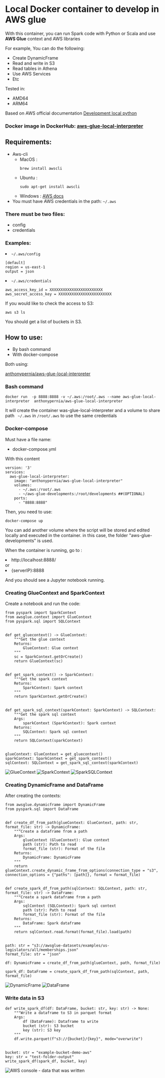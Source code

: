 <div>
<div><h1>Local Docker container to develop in AWS glue</h1>

<p>With this container, you can run Spark code with Python or Scala and use <b>AWS Glue</b> context and AWS libraries</p>
<p>For example, You can do the following:</p>
<ul>
<li>Create DynamicFrame</li>
<li>Read and write in S3</li>
<li>Read tables in Athena</li>
<li>Use AWS Services</li>
<li>Etc</li>
</ul>
</div>
<div>
<p>Tested in:</p>
<ul>
<li>AMD64</li>
<li>ARM64</li>
</ul>
<p>Based on AWS official documentation <a href="https://docs.aws.amazon.com/glue/latest/dg/aws-glue-programming-etl-libraries.html#develop-local-python" rel="noreferrer"  target="_blank">Development local python</a></p>
</div>
<div>
<h3>Docker image in DockerHub:
<a href="https://hub.docker.com/r/anthonypernia/aws-glue-local-interpreter" rel="noreferrer"  target="_blank">aws-glue-local-interpreter</a></h3>
</div>
<div>
<h2>Requirements:</h2>
<ul>
<li>Aws-cli
  <ul>
  <li>MacOS : <pre><code>brew install awscli</code></pre></li>
  <li>Ubuntu : <pre><code>sudo apt-get install awscli</code></pre></li>
  <li>Windows : <a href="https://docs.aws.amazon.com/es_es/cli/latest/userguide/install-cliv2-windows.html" rel="noreferrer"  target="_blank">AWS docs</a></li>
  </ul>
  </li>
<li>You must have AWS credentials in the path: <code>~/.aws</code> </li>
</ul>

<h3>There must be two files:</h3>
<ul>
<li>config</li>
<li>credentials</li>
</ul>

<h3>Examples:</h3>

<li><code>~/.aws/config</code></li>
<pre><code>[default]
region = us-east-1
output = json
</code></pre>

<li><code>~/.aws/credentials</code></li>
<pre><code>aws_access_key_id = XXXXXXXXXXXXXXXXXXXXXXXX
aws_secret_access_key = XXXXXXXXXXXXXXXXXXXXXXXX
</code></pre>
<p>If you would like to check the access to S3:</p>
<pre><code>aws s3 ls
</code></pre>
<p>You should get a list of buckets in S3.</>
</div>
<div>
<h2>How to use:</h2>
<ul>
<li>By bash command</li>
<li>With  docker-compose</li>
</ul>

<p>Both using:<p> 
<a href="https://hub.docker.com/r/anthonypernia/aws-glue-local-interpreter" rel="noreferrer"  target="_blank">anthonypernia/aws-glue-local-interpreter</a>

</div>
<div>
<h3>Bash command</h3>
<pre><code>docker run  -p 8888:8888 -v ~/.aws:/root/.aws --name aws-glue-local-interpreter  anthonypernia/aws-glue-local-interpreter
</code></pre>

<p>It will create the container was-glue-local-interpreter and a volume to share path <code> ~/.aws</code> in <code>/root/.aws</code> to use the same credentials</p>
</div>
<div>
<h3>Docker-compose</h3>

<p>Must have a file name:</p>
<ul><li>docker-compose.yml</li></ul>

<p>With this content</p>
<pre><code>version: '3'
services:
  aws-glue-local-interpreter:
    image: "anthonypernia/aws-glue-local-interpreter"
    volumes:
      - ~/.aws:/root/.aws
      - ~/aws-glue-developments:/root/developments ##(OPTIONAL)
    ports:
      - "8888:8888"
</code></pre>
<p>Then, you need to use:</p>
<pre><code>docker-compose up
</code></pre>

<p>You can add another volume where the script will be stored and edited locally and executed in the container. in this case, the folder "aws-glue-developments" is used.</p>

<p>When the container is running, go to :</p>
<li>http://localhost:8888/</li>
or
<li>{serverIP}:8888</li>
</p>
<p>And you should see a Jupyter notebook running.</p>
</div>
<div>
<h3>Creating GlueContext and SparkContext</h3>
<p>Create a notebook and run the code:</p>
<pre><code>from pyspark import SparkContext
from awsglue.context import GlueContext
from pyspark.sql import SQLContext
</code>
<code>
def get_gluecontext() -> GlueContext:
    """Get the glue context
    Returns:
        GlueContext: Glue context
    """    
    sc = SparkContext.getOrCreate()
    return GlueContext(sc)
</code>
<code>
def get_spark_context() -> SparkContext:
    """Get the spark context
    Returns:
        SparkContext: Spark context
    """    
    return SparkContext.getOrCreate()
</code>
<code>
def get_spark_sql_context(sparkContext: SparkContext) -> SQLContext:
    """Get the spark sql context
    Args:
        sparkContext (SparkContext): Spark context
    Returns:
        SQLContext: Spark sql context
    """    
    return SQLContext(sparkContext)
</code>
<code>
glueContext: GlueContext = get_gluecontext()
sparkContext: SparkContext = get_spark_context()
sqlContext: SQLContext = get_spark_sql_context(sparkContext)
</code></pre>
<img src="https://github.com/anthonypernia/aws-glue-local-interpreter/blob/main/assets/gluecontext.png?raw=true" alt="GlueContext">
<img src="https://github.com/anthonypernia/aws-glue-local-interpreter/blob/main/assets/sparkcontext.png?raw=true" alt="SparkContext">
<img src="https://github.com/anthonypernia/aws-glue-local-interpreter/blob/main/assets/sparksqlcontext.png?raw=true" alt="SparkSQLContext">
<h3>Creating DynamicFrame and DataFrame</h3>
<p>After creating the contexts:</p>
<pre><code>from awsglue.dynamicframe import DynamicFrame
from pyspark.sql import DataFrame
</code>
<code>
def create_df_from_path(glueContext: GlueContext, path: str, format_file: str) -> DynamicFrame:
    """Create a dataframe from a path
    Args:
        glueContext (GlueContext): Glue context
        path (str): Path to read
        format_file (str): Format of the file
    Returns:
        DynamicFrame: DynamicFrame
    """    
    return glueContext.create_dynamic_frame_from_options(connection_type = "s3", connection_options = {"paths": [path]}, format = format_file)
</code>
<code>
def create_spark_df_from_path(sqlContext: SQLContext, path: str, format_file: str) -> DataFrame:
    """Create a spark dataframe from a path
    Args:
        sqlContext (SQLContext): Spark sql context
        path (str): Path to read
        format_file (str): Format of the file
    Returns:
        DataFrame: Spark dataframe
    """    
    return sqlContext.read.format(format_file).load(path)
</code>
<code>
path: str = "s3://awsglue-datasets/examples/us-legislators/all/memberships.json"
format_file: str = "json"
</code><code>
df: DynamicFrame = create_df_from_path(glueContext, path, format_file)
</code><code>
spark_df: DataFrame = create_spark_df_from_path(sqlContext, path, format_file)
</code></pre>
<img src="https://github.com/anthonypernia/aws-glue-local-interpreter/blob/main/assets/dynamicframe.png?raw=true" alt="DynamicFrame">
<img src="https://github.com/anthonypernia/aws-glue-local-interpreter/blob/main/assets/dataframe.png?raw=true" alt="DataFrame">
<h3>Write data in S3</h3>
<pre><code>def write_spark_df(df: DataFrame, bucket: str, key: str) -> None:
    """Write a dataframe to S3 in parquet format
    Args:
        df (DataFrame): Dataframe to write
        bucket (str): S3 bucket
        key (str): S3 key
    """    
    df.write.parquet(f"s3://{bucket}/{key}", mode="overwrite")
</code>
<code>
bucket: str = "example-bucket-demo-aws"
key: str = "test-folder-output"
write_spark_df(spark_df, bucket, key)
</code></pre>
<img src="https://github.com/anthonypernia/aws-glue-local-interpreter/blob/main/assets/aws.png?raw=true" alt="AWS console - data that was written">
</div>
</div>
